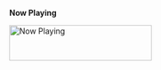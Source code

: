 **Now Playing**

<a href="https://novatorem.vercel.app/now-playing?open">
    <img src="https://novatorem.vercel.app/now-playing" width="256" height="64" alt="Now Playing">
</a>
